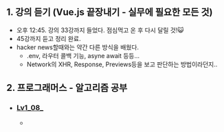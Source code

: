 <h2>1. 강의 듣기 (Vue.js 끝장내기 - 실무에 필요한 모든 것)</h2>

- 오후 12:45. 강의 33강까지 들었다. 점심먹고 온 후 다시 달릴 것!😺
- 45강까지 듣고 정리 완료.
- hacker news할때와는 약간 다른 방식을 배웠다. 
  - .env, 라우터 콜백 기능, asyne await 등등...
  - Network의 XHR, Response, Previews등을 보고 판단하는 방법이라던지..

<h2>2. 프로그래머스 - 알고리즘 공부</h2>


- <h3><a href="">Lv1_08_</a></h3>

  - 

